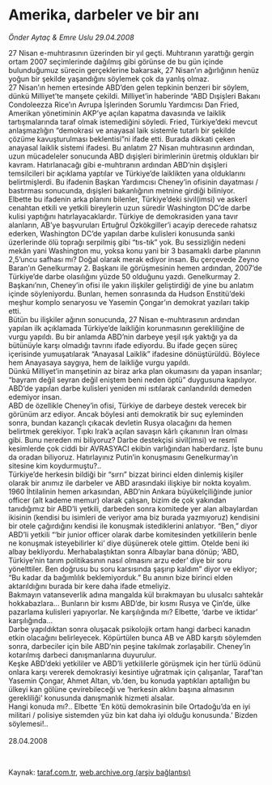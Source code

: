 # Amerika, darbeler ve bir anı

*Önder Aytaç & Emre Uslu 29.04.2008*

<div class="taraf_structure_2col_1zq">
<div class="margen_n">



 <p>27 Nisan e-muhtırasının üzerinden bir yıl geçti. Muhtıranın yarattığı gergin ortam 2007 seçimlerinde dağılmış gibi görünse de bu gün içinde bulunduğumuz sürecin gerçeklerine bakarsak, 27 Nisan’ın ağırlığının henüz yoğun bir şekilde yaşandığını söylemek çok da yanlış olmaz. <br/>
27 Nisan’ın hemen ertesinde ABD’den gelen tepkinin benzeri bir söylem, dünkü Milliyet’te manşete çekildi. Milliyet’in haberinde “ABD Dışişleri Bakanı Condoleezza Rice’ın Avrupa İşlerinden Sorumlu Yardımcısı Dan Fried, Amerikan yönetiminin AKP’ye açılan kapatma davasında ve laiklik tartışmalarında taraf olmak istemediğini söyledi. Fried, Türkiye’deki mevcut anlaşmazlığın “demokrasi ve anayasal laik sistemle tutarlı bir şekilde çözüme kavuşturulması beklentisi”ni ifade etti. Burada dikkati çeken anayasal laiklik sistemi ifadesi. Bu anlatım 27 Nisan muhtırasının ardından, uzun mücadeleler sonucunda ABD dışişleri birimlerinin üretmiş oldukları bir kavram. Hatırlanacağı gibi e-muhtıranın ardından ABD’nin dışişleri temsilcileri bir açıklama yaptılar ve Türkiye’de laiklikten yana olduklarını belirtmişlerdi. Bu ifadenin Başkan Yardımcısı Cheney’in ofisinin dayatması / bastırması sonucunda, dışişleri bakanlığının metnine girdiği biliniyor. <br/>
Elbette bu ifadenin arka planını bilenler, Türkiye’deki sivil(imsi) ve askerî cenahtan etkili ve yetkili bireylerin uzun süredir Washington DC’de darbe kulisi yaptığını hatırlayacaklardır. Türkiye de demokrasiden yana tavır alanların, AB’ye başvuruları Ertuğrul Özkökgiller’i acayip derecede rahatsız ederken, Washington DC’de yapılan darbe kulisleri konusunda sanki üzerlerinde ölü toprağı serpilmiş gibi “tıs-tık” yok. Bu sessizliğin nedeni mekân yani Washington mu, yoksa konu yani bir 3 basamaklı darbe planının 2,5’uncu safhası mı? Doğal olarak merak ediyor insan. Bu çerçevede Zeyno Baran’ın Genelkurmay 2. Başkanı ile görüşmesinin hemen ardından, 2007’de Türkiye’de darbe olasılığını yüzde 50 olduğunu yazdı. Genelkurmay 2. Başkanı’nın, Cheney’in ofisi ile yakın ilişkiler geliştirdiği de yine bu anlatım içinde söyleniyordu. Bunları, hemen sonrasında da Hudson Enstitü’deki meşhur komplo senaryosu ve Yasemin Çongar’ın demokrat yazıları takip etti. <br/>
Bütün bu ilişkiler ağının sonucunda, 27 Nisan e-muhtırasının ardından yapılan ilk açıklamada Türkiye’de laikliğin korunmasının gerekliliğine de vurgu yapıldı. Bu bir anlamda ABD’nin darbeye yeşil ışık yaktığı ya da bütünüyle karşı olmadığı tavrını ifade ediyordu. Bu ifade geçen süreç içerisinde yumuşatılarak “Anayasal Laiklik” ifadesine dönüştürüldü. Böylece hem Anayasaya saygıya, hem de laikliğe vurgu yapıldı. <br/>
Dünkü Milliyet’in manşetinin az biraz arka plan okumasını da yapan insanlar; “bayram değil seyran değil eniştem beni neden öptü” duygusuna kapılıyor. ABD’de yapılan darbe kulisleri yeniden mi ısıtılarak canlandırıldı demeden edemiyor insan. <br/>
ABD de özellikle Cheney’in ofisi, Türkiye de darbeye destek verecek bir görünüm arz ediyor. Ancak böylesi anti demokratik bir suç eyleminden sonra, bundan kazançlı çıkacak devletin Rusya olacağını da hemen belirtmek gerekiyor. Tıpkı Irak’a açılan savaşın kârlı çıkanının İran olması gibi. Bunu nereden mi biliyoruz? Darbe destekçisi sivil(imsi) ve resmî kesimlerde çok ciddi bir AVRASYACI ekibin varlığından haberdarız. İşte bunu da oradan biliyoruz. Hatırlayınız Putin’in konuşmasını Genelkurmay’ın sitesine kim koydurmuştu?..<br/>
Türkiye’de herkesin bildiği bir “sırrı” bizzat birinci elden dinlemiş kişiler olarak bir anımız ile darbeler ve ABD arasındaki ilişkiye bir nokta koyalım. 1960 İhtilalinin hemen arkasından, ABD’nin Ankara büyükelçiliğinde junior officer (alt kademe memur) olarak çalışan, bizim de çok yakından tanıdığımız bir ABD’li yetkili, darbeden sonra komitede yer alan albaylardan ikisinin (kendisi bu isimleri de veriyor ama biz burada yazmıyoruz) kendisini bir otele çağırdığını kendisi ile konuşmak istediklerini anlatıyor. “Ben,” diyor ABD’li yetkili “‘bir junior officer olarak darbe komitesinden yetkililerin benle ne konuşmak isteyebilirler ki’ diye düşünerek otele gittim. Otelde beni iki albay bekliyordu. Merhabalaştıktan sonra Albaylar bana dönüp; ‘ABD, Türkiye’nin tarım politikasının nasıl olmasını arzu eder’ diye bir soru yönelttiler. Ben doğrusu bu soru karsısında şaşırıp kaldım” diyor ve ekliyor; “Bu kadar da bağımlılık beklemiyorduk.” Bu anının bize birinci elden aktarıldığını burada bir kere daha ifade etmeliyiz. <br/>
Bakmayın vatanseverlik adına mangalda kül bırakmayan bu ulusalcı sahtekâr hokkabazlara... Bunların bir kısmı ABD’de, bir kısmı Rusya ve Çin’de, ülke pazarlama kulisleri yapıyorlar. Ne karşılığında mı? Elbette, ‘darbe ve iktidar’ karşılığında...<br/>
Darbe yapıldıktan sonra oluşacak psikolojik ortam hangi darbeci kanadın etkin olacağını belirleyecek. Köpürtülen bunca AB ve ABD karşıtı söylemden sonra, darbeciler için bile ABD’nin peşine takılmak zorlaşabilir. Cheney’in kotarılmış darbeci danışmanlarına duyurulur. <br/>
Keşke ABD’deki yetkililer ve ABD’li yetkililerle görüşmek için her türlü ödünü onlara karşı vererek demokrasiyi kesintiye uğratmak için çalışanlar, Taraf’tan Yasemin Çongar, Ahmet Altan, vb.’den, bu konuda yaptıkları aptallığın bu ülkeyi kan gölüne çevirebileceği ve ‘herkesin aklını başına almasının gerekliliği’ konusunda danışmanlık hizmeti alsalar. <br/>
Hangi konuda mı?.. Elbette ‘En kötü demokrasinin bile Ortadoğu’da en iyi militari / polisiye sistemden yüz bin kat daha iyi olduğu konusunda.’ Bizden söylemesi!..<br/>
<br/>
28.04.2008</p>

<br/>


<div id="taraf_not">
</div>

</div>


</div>

Kaynak: [taraf.com.tr](http://www.taraf.com.tr:80/makale/517.htm), [web.archive.org (arşiv bağlantısı)](http://web.archive.org/web/20090422061127/http://www.taraf.com.tr:80/makale/517.htm)
